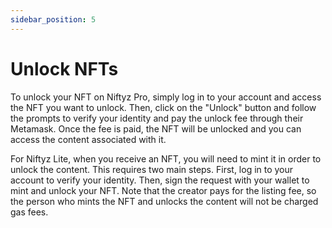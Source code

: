 ```yaml
---
sidebar_position: 5
---
```


# Unlock NFTs

To unlock your NFT on Niftyz Pro, simply log in to your account and access the NFT you want to unlock. Then, click on the "Unlock" button and follow the prompts to verify your identity and pay the unlock fee through their Metamask. Once the fee is paid, the NFT will be unlocked and you can access the content associated with it.

For Niftyz Lite, when you receive an NFT, you will need to mint it in order to unlock the content. This requires two main steps. First, log in to your account to verify your identity. Then, sign the request with your wallet to mint and unlock your NFT. Note that the creator pays for the listing fee, so the person who mints the NFT and unlocks the content will not be charged gas fees.
